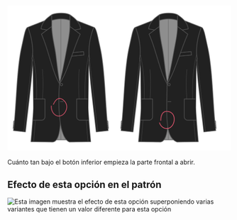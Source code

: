 ![Estrella de corte frontal](frontcutawaystart.svg)

Cuánto tan bajo el botón inferior empieza la parte frontal a abrir.

## Efecto de esta opción en el patrón

![Esta imagen muestra el efecto de esta opción superponiendo varias variantes que tienen un valor diferente para esta opción](jaeger\_frontcutawaystart\_sample.svg "Efecto de esta opción en el patrón")
